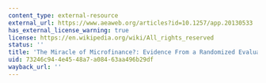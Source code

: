 ```yaml
---
content_type: external-resource
external_url: https://www.aeaweb.org/articles?id=10.1257/app.20130533
has_external_license_warning: true
license: https://en.wikipedia.org/wiki/All_rights_reserved
status: ''
title: 'The Miracle of Microfinance?: Evidence From a Randomized Evaluation'
uid: 73246c94-4e45-48a7-a084-63aa496b29df
wayback_url: ''
---
```

